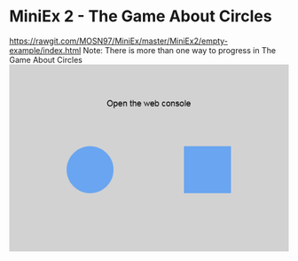 # MiniEx 2 - The Game About Circles
https://rawgit.com/MOSN97/MiniEx/master/MiniEx2/empty-example/index.html
Note: There is more than one way to progress in The Game About Circles
![alt text](https://github.com/MOSN97/MiniEx/blob/master/MiniEx2/Screenshot_1.png)

